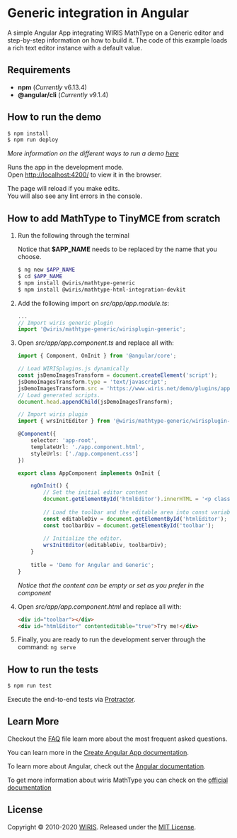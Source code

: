# Generic integration in Angular

A simple Angular App integrating WIRIS MathType on a Generic editor and step-by-step information on how to build it. The code of this example loads a rich text editor instance with a default value.

## Requirements

* **npm** (*Currently* v6.13.4)
* **@angular/cli** (*Currently* v9.1.4)

## How to run the demo

```sh
$ npm install
$ npm run deploy
```

*More information on the different ways to run a demo [here](../../README.md)*

Runs the app in the development mode.<br />
Open [http://localhost:4200/](http://localhost:4200/) to view it in the browser.

The page will reload if you make edits.<br />
You will also see any lint errors in the console.

## How to add MathType to TinyMCE from scratch

1. Run the following through the terminal

    Notice that **$APP_NAME** needs to be replaced by the name that you choose.

    ```sh
    $ ng new $APP_NAME
    $ cd $APP_NAME
    $ npm install @wiris/mathtype-generic
    $ npm install @wiris/mathtype-html-integration-devkit
    ```

2. Add the following import on *src/app/app.module.ts*:

    ```ts
    ...
    // Import wiris generic plugin
    import '@wiris/mathtype-generic/wirisplugin-generic';
    ```

3. Open *src/app/app.component.ts* and replace all with:
    
    ```ts
    import { Component, OnInit } from '@angular/core';
 
    // Load WIRISplugins.js dynamically
    const jsDemoImagesTransform = document.createElement('script');
    jsDemoImagesTransform.type = 'text/javascript';
    jsDemoImagesTransform.src = 'https://www.wiris.net/demo/plugins/app/WIRISplugins.js?viewer=image';
    // Load generated scripts.
    document.head.appendChild(jsDemoImagesTransform);
    
    // Import wiris plugin
    import { wrsInitEditor } from '@wiris/mathtype-generic/wirisplugin-generic.src';
    
    @Component({
        selector: 'app-root',
        templateUrl: './app.component.html',
        styleUrls: ['./app.component.css']
    })
    
    export class AppComponent implements OnInit {
    
        ngOnInit() {
            // Set the initial editor content
            document.getElementById('htmlEditor').innerHTML = '<p class="text"> Double click on the following formula to edit it.</p><p style="text-align:center;"><math><mi>z</mi><mo>=</mo><mfrac><mrow><mo>-</mo><mi>b</mi><mo>&PlusMinus;</mo><msqrt><msup><mi>b</mi><mn>3</mn></msup><mo>-</mo><mn>4</mn><mi>a</mi><mi>c</mi></msqrt></mrow><mrow><mn>2</mn><mi>a</mi></mrow></mfrac></math></p>';
            
            // Load the toolbar and the editable area into const variables to work easy with them
            const editableDiv = document.getElementById('htmlEditor');
            const toolbarDiv = document.getElementById('toolbar');
            
            // Initialize the editor.
            wrsInitEditor(editableDiv, toolbarDiv);
        }
        
        title = 'Demo for Angular and Generic';
    }
    ```
    *Notice that the content can be empty or set as you prefer in the component*

4. Open *src/app/app.component.html* and replace all with:

    ```html
    <div id="toolbar"></div>
    <div id="htmlEditor" contenteditable="true">Try me!</div>
    ```

5. Finally, you are ready to run the development server through the command: ```ng serve```

## How to run the tests

```sh
$ npm run test
```

Execute the end-to-end tests via [Protractor](http://www.protractortest.org/).

## Learn More

Checkout the [FAQ](FAQs.md) file learn more about the most frequent asked questions.

You can learn more in the [Create Angular App documentation](https://angular.io/cli/new).

To learn more about Angular, check out the [Angular documentation](https://angular.io/).

To get more information about wiris MathType you can check on the [official documentation](http://www.wiris.com/mathtype)

## License

Copyright © 2010-2020 [WIRIS](http://www.wiris.com). Released under the [MIT License](../../../LICENSE).